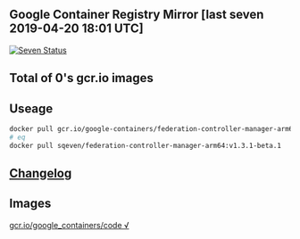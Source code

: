 Google Container Registry Mirror [last seven 2019-04-20 18:01 UTC]
-------

[![Seven Status](https://travis-ci.org/sqeven/gcr.svg?branch=seven)](https://travis-ci.org/sqeven/gcr)

Total of 0's gcr.io images
-------

Useage
-------

```bash
docker pull gcr.io/google-containers/federation-controller-manager-arm64:v1.3.1-beta.1 
# eq 
docker pull sqeven/federation-controller-manager-arm64:v1.3.1-beta.1
```

[Changelog](./CHANGES.md)
-------

Images
-------


[gcr.io/google_containers/code √](https://hub.docker.com/r/sqeven/code/tags/)


